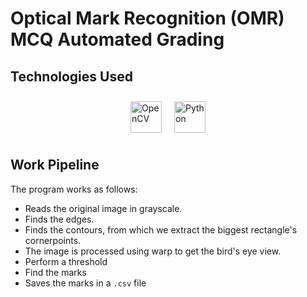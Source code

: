 # Optical Mark Recognition (OMR) MCQ Automated Grading

## Technologies Used

<div style="display: flex;
  justify-content: center;">
<a href="https://opencv.org/" target="_blank"><img style="margin: 10px" src="https://profilinator.rishav.dev/skills-assets/opencv-icon.svg" alt="OpenCV" height="50" /></a>  
<a href="https://www.python.org/" target="_blank"><img style="margin: 10px" src="https://profilinator.rishav.dev/skills-assets/python-original.svg" alt="Python" height="50" /></a>
</div>

## Work Pipeline

The program works as follows:

- Reads the original image in grayscale.
- Finds the edges.
- Finds the contours, from which we extract the biggest rectangle's cornerpoints.
- The image is processed using warp to get the bird's eye view.
- Perform a threshold
- Find the marks
- Saves the marks in a `.csv` file

